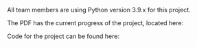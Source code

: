 All team members are using Python version 3.9.x for this project.

The PDF has the current progress of the project, located here:

Code for the project can be found here:

